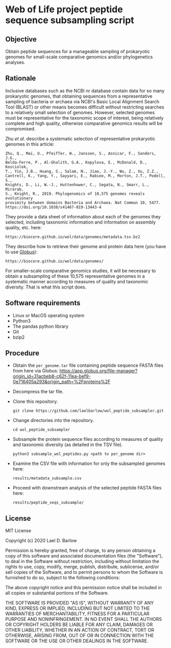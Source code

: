 
# Web of Life project peptide sequence subsampling script

## Objective

Obtain peptide sequences for a manageable sampling of prokaryotic genomes for
small-scale comparative genomics and/or phylogenetics analyses. 

## Rationale

Inclusive databases such as the NCBI nr database contain data for so many
prokaryotic genomes, that obtaining sequences from a representative sampling of
bacteria or archaea via NCBI's Basic Local Alignment Search Tool (BLAST) or
other means becomes difficult without restricting searches to a relatively
small selection of genomes. However, selected genomes must be representative
for the taxonomic scope of interest, being relatively complete and high
    quality, otherwise comparative genomics results will be compromised. 

Zhu *et al*. describe a systematic selection of representative prokaryotic
genomes in this article:

    Zhu, Q., Mai, U., Pfeiffer, W., Janssen, S., Asnicar, F., Sanders, J.G.,
    Belda-Ferre, P., Al-Ghalith, G.A., Kopylova, E., McDonald, D., Kosciolek,
    T., Yin, J.B., Huang, S., Salam, N., Jiao, J.-Y., Wu, Z., Xu, Z.Z.,
    Cantrell, K., Yang, Y., Sayyari, E., Rabiee, M., Morton, J.T., Podell, S.,
    Knights, D., Li, W.-J., Huttenhower, C., Segata, N., Smarr, L., Mirarab,
    S., Knight, R., 2019. Phylogenomics of 10,575 genomes reveals evolutionary
    proximity between domains Bacteria and Archaea. Nat Commun 10, 5477.
    https://doi.org/10.1038/s41467-019-13443-4

They provide a data sheet of information about each of the genomes they
selected, including taxonomic information and information on assembly quality,
etc. here:

    https://biocore.github.io/wol/data/genomes/metadata.tsv.bz2


They describe how to retrieve their genome and protein data here (you have to
use [Globus](https://docs.globus.org/how-to/get-started/)):

    https://biocore.github.io/wol/data/genomes/


For smaller-scale comparative genomics studies, it will be necessary to obtain
a subsampling of these 10,575 representative genomes in a systematic manner
according to measures of quality and taxonomic diversity. That is what this
script does.


## Software requirements

- Linux or MacOS operating system
- Python3
- The pandas python library
- Git
- bzip2


## Procedure

- Obtain the `per_genome.tar` file containing peptide sequence FASTA files from
  here via Globus:
    https://app.globus.org/file-manager?origin_id=31acbeb8-c62f-11ea-bef9-0e716405a293&origin_path=%2Fproteins%2F

- Decompress the tar file.

- Clone this repository.
    ```
    git clone https://github.com/laelbarlow/wol_peptide_subsampler.git
    ```

- Change directories into the repository.
    ```
    cd wol_peptide_subsampler
    ```

- Subsample the protein sequence files according to measures of quality and
  taxonomic diversity (as detailed in the TSV file).
    ```
    python3 subsample_wol_peptides.py <path to per_genome dir>
    ```

- Examine the CSV file with information for only the subsampled genomes here:
   ```
   results/metadata_subsample.csv
   ```

- Proceed with downstream analysis of the selected peptide FASTA files here:
    ```
    results/peptide_seqs_subsample/
    ```


## License

MIT License

Copyright (c) 2020 Lael D. Barlow

Permission is hereby granted, free of charge, to any person obtaining a copy
of this software and associated documentation files (the "Software"), to deal
in the Software without restriction, including without limitation the rights
to use, copy, modify, merge, publish, distribute, sublicense, and/or sell
copies of the Software, and to permit persons to whom the Software is
furnished to do so, subject to the following conditions:

The above copyright notice and this permission notice shall be included in all
copies or substantial portions of the Software.

THE SOFTWARE IS PROVIDED "AS IS", WITHOUT WARRANTY OF ANY KIND, EXPRESS OR
IMPLIED, INCLUDING BUT NOT LIMITED TO THE WARRANTIES OF MERCHANTABILITY,
FITNESS FOR A PARTICULAR PURPOSE AND NONINFRINGEMENT. IN NO EVENT SHALL THE
AUTHORS OR COPYRIGHT HOLDERS BE LIABLE FOR ANY CLAIM, DAMAGES OR OTHER
LIABILITY, WHETHER IN AN ACTION OF CONTRACT, TORT OR OTHERWISE, ARISING FROM,
OUT OF OR IN CONNECTION WITH THE SOFTWARE OR THE USE OR OTHER DEALINGS IN THE
SOFTWARE.

